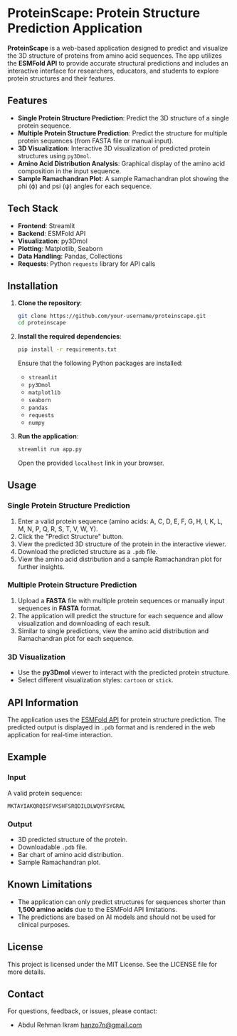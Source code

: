 # ProteinScape: Protein Structure Prediction Application

**ProteinScape** is a web-based application designed to predict and visualize the 3D structure of proteins from amino acid sequences. The app utilizes the **ESMFold API** to provide accurate structural predictions and includes an interactive interface for researchers, educators, and students to explore protein structures and their features.

## Features

- **Single Protein Structure Prediction**: Predict the 3D structure of a single protein sequence.
- **Multiple Protein Structure Prediction**: Predict the structure for multiple protein sequences (from FASTA file or manual input).
- **3D Visualization**: Interactive 3D visualization of predicted protein structures using `py3Dmol`.
- **Amino Acid Distribution Analysis**: Graphical display of the amino acid composition in the input sequence.
- **Sample Ramachandran Plot**: A sample Ramachandran plot showing the phi (ϕ) and psi (ψ) angles for each sequence.

## Tech Stack

- **Frontend**: Streamlit
- **Backend**: ESMFold API
- **Visualization**: py3Dmol
- **Plotting**: Matplotlib, Seaborn
- **Data Handling**: Pandas, Collections
- **Requests**: Python `requests` library for API calls

## Installation

1. **Clone the repository**:

   ```bash
   git clone https://github.com/your-username/proteinscape.git
   cd proteinscape
   ```

2. **Install the required dependencies**:

   ```bash
   pip install -r requirements.txt
   ```

   Ensure that the following Python packages are installed:
   - `streamlit`
   - `py3Dmol`
   - `matplotlib`
   - `seaborn`
   - `pandas`
   - `requests`
   - `numpy`

3. **Run the application**:

   ```bash
   streamlit run app.py
   ```

   Open the provided `localhost` link in your browser.

## Usage

### Single Protein Structure Prediction

1. Enter a valid protein sequence (amino acids: A, C, D, E, F, G, H, I, K, L, M, N, P, Q, R, S, T, V, W, Y).
2. Click the "Predict Structure" button.
3. View the predicted 3D structure of the protein in the interactive viewer.
4. Download the predicted structure as a `.pdb` file.
5. View the amino acid distribution and a sample Ramachandran plot for further insights.

### Multiple Protein Structure Prediction

1. Upload a **FASTA** file with multiple protein sequences or manually input sequences in **FASTA** format.
2. The application will predict the structure for each sequence and allow visualization and downloading of each result.
3. Similar to single predictions, view the amino acid distribution and Ramachandran plot for each sequence.

### 3D Visualization

- Use the **py3Dmol** viewer to interact with the predicted protein structure.
- Select different visualization styles: `cartoon` or `stick`.

## API Information

The application uses the [ESMFold API](https://esmatlas.com/about) for protein structure prediction. The predicted output is displayed in `.pdb` format and is rendered in the web application for real-time interaction.

## Example

### Input

A valid protein sequence:
```
MKTAYIAKQRQISFVKSHFSRQDILDLWQYFSYGRAL
```

### Output

- 3D predicted structure of the protein.
- Downloadable `.pdb` file.
- Bar chart of amino acid distribution.
- Sample Ramachandran plot.

## Known Limitations

- The application can only predict structures for sequences shorter than **1,500 amino acids** due to the ESMFold API limitations.
- The predictions are based on AI models and should not be used for clinical purposes.

## License

This project is licensed under the MIT License. See the LICENSE file for more details.

## Contact

For questions, feedback, or issues, please contact:
- Abdul Rehman Ikram [hanzo7n@gmail.com](mailto:hanzo7n@gmail.com)
